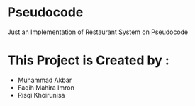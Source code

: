 # Pseudocode
Just an Implementation of Restaurant System on Pseudocode


# This Project is Created by :

* Muhammad Akbar
* Faqih Mahira Imron
* Risqi Khoirunisa
